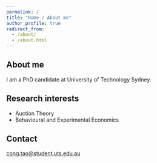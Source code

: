 ```yaml
---
permalink: /
title: "Home / About me"
author_profile: true
redirect_from: 
  - /about/
  - /about.html
---
```


## About me

I am a PhD candidate at University of Technology Sydney.

## Research interests

- Auction Theory
- Behavioural and Experimental Economics

## Contact

cong.tao@student.uts.edu.au

